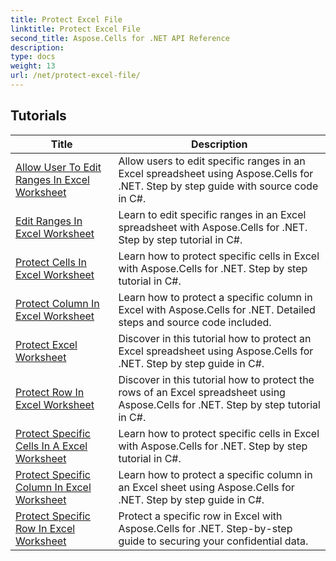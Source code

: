 ```yaml
---
title: Protect Excel File
linktitle: Protect Excel File
second_title: Aspose.Cells for .NET API Reference
description: 
type: docs
weight: 13
url: /net/protect-excel-file/
---
```


## Tutorials 
| Title | Description |
| --- | --- |
| [Allow User To Edit Ranges In Excel Worksheet](./allow-user-to-edit-ranges-in-excel-worksheet/) | Allow users to edit specific ranges in an Excel spreadsheet using Aspose.Cells for .NET. Step by step guide with source code in C#. |  
| [Edit Ranges In Excel Worksheet](./edit-ranges-in-excel-worksheet/) | Learn to edit specific ranges in an Excel spreadsheet with Aspose.Cells for .NET. Step by step tutorial in C#. |  
| [Protect Cells In Excel Worksheet](./protect-cells-in-excel-worksheet/) | Learn how to protect specific cells in Excel with Aspose.Cells for .NET. Step by step tutorial in C#. |  
| [Protect Column In Excel Worksheet](./protect-column-in-excel-worksheet/) | Learn how to protect a specific column in Excel with Aspose.Cells for .NET. Detailed steps and source code included. |  
| [Protect Excel Worksheet](./protect-excel-worksheet/) | Discover in this tutorial how to protect an Excel spreadsheet using Aspose.Cells for .NET. Step by step guide in C#. |  
| [Protect Row In Excel Worksheet](./protect-row-in-excel-worksheet/) | Discover in this tutorial how to protect the rows of an Excel spreadsheet using Aspose.Cells for .NET. Step by step tutorial in C#. |  
| [Protect Specific Cells In A Excel Worksheet](./protect-specific-cells-in-a-excel-worksheet/) | Learn how to protect specific cells in Excel with Aspose.Cells for .NET. Step by step tutorial in C#. |  
| [Protect Specific Column In Excel Worksheet](./protect-specific-column-in-excel-worksheet/) | Learn how to protect a specific column in an Excel sheet using Aspose.Cells for .NET. Step by step guide in C#. |  
| [Protect Specific Row In Excel Worksheet](./protect-specific-row-in-excel-worksheet/) | Protect a specific row in Excel with Aspose.Cells for .NET. Step-by-step guide to securing your confidential data. |  
